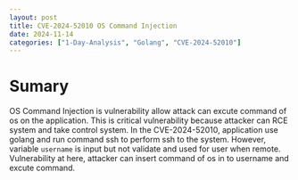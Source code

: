```yaml
---
layout: post
title: CVE-2024-52010 OS Command Injection
date: 2024-11-14
categories: ["1-Day-Analysis", "Golang", "CVE-2024-52010"]
---
```


# Sumary

OS Command Injection is vulnerability allow attack can excute command of os on the application. This is critical vulnerability because attacker can RCE system and take control system. 
In the CVE-2024-52010, application use golang and run command ssh to perform ssh to the system. However, variable `username` is input but not validate and used for user when remote. Vulnerability at here, attacker can insert command of os in to username and excute command.

